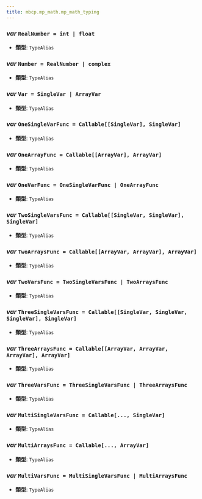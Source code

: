 ```yaml
---
title: mbcp.mp_math.mp_math_typing
---
```

### ***var*** `RealNumber = int | float`

- **類型**: `TypeAlias`

### ***var*** `Number = RealNumber | complex`

- **類型**: `TypeAlias`

### ***var*** `Var = SingleVar | ArrayVar`

- **類型**: `TypeAlias`

### ***var*** `OneSingleVarFunc = Callable[[SingleVar], SingleVar]`

- **類型**: `TypeAlias`

### ***var*** `OneArrayFunc = Callable[[ArrayVar], ArrayVar]`

- **類型**: `TypeAlias`

### ***var*** `OneVarFunc = OneSingleVarFunc | OneArrayFunc`

- **類型**: `TypeAlias`

### ***var*** `TwoSingleVarsFunc = Callable[[SingleVar, SingleVar], SingleVar]`

- **類型**: `TypeAlias`

### ***var*** `TwoArraysFunc = Callable[[ArrayVar, ArrayVar], ArrayVar]`

- **類型**: `TypeAlias`

### ***var*** `TwoVarsFunc = TwoSingleVarsFunc | TwoArraysFunc`

- **類型**: `TypeAlias`

### ***var*** `ThreeSingleVarsFunc = Callable[[SingleVar, SingleVar, SingleVar], SingleVar]`

- **類型**: `TypeAlias`

### ***var*** `ThreeArraysFunc = Callable[[ArrayVar, ArrayVar, ArrayVar], ArrayVar]`

- **類型**: `TypeAlias`

### ***var*** `ThreeVarsFunc = ThreeSingleVarsFunc | ThreeArraysFunc`

- **類型**: `TypeAlias`

### ***var*** `MultiSingleVarsFunc = Callable[..., SingleVar]`

- **類型**: `TypeAlias`

### ***var*** `MultiArraysFunc = Callable[..., ArrayVar]`

- **類型**: `TypeAlias`

### ***var*** `MultiVarsFunc = MultiSingleVarsFunc | MultiArraysFunc`

- **類型**: `TypeAlias`

